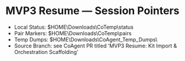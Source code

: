 # MVP3 Resume — Session Pointers

- Local Status: $HOME\Downloads\CoTemp\status
- Pair Markers: $HOME\Downloads\CoTemp\pairs
- Temp Dumps:   $HOME\Downloads\CoAgent_Temp_Dumps\
- Source Branch: see CoAgent PR titled 'MVP3 Resume: Kit Import & Orchestration Scaffolding'


